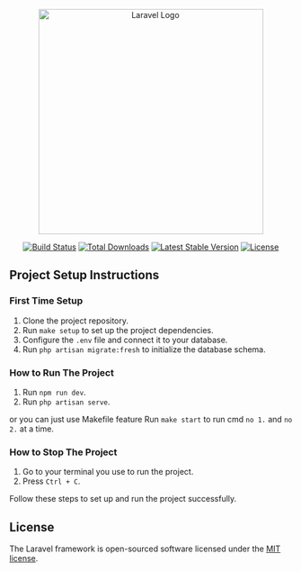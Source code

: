 <p align="center"><a href="https://laravel.com" target="_blank"><img src="https://raw.githubusercontent.com/laravel/art/master/logo-lockup/5%20SVG/2%20CMYK/1%20Full%20Color/laravel-logolockup-cmyk-red.svg" width="400" alt="Laravel Logo"></a></p>

<p align="center">
<a href="https://github.com/laravel/framework/actions"><img src="https://github.com/laravel/framework/workflows/tests/badge.svg" alt="Build Status"></a>
<a href="https://packagist.org/packages/laravel/framework"><img src="https://img.shields.io/packagist/dt/laravel/framework" alt="Total Downloads"></a>
<a href="https://packagist.org/packages/laravel/framework"><img src="https://img.shields.io/packagist/v/laravel/framework" alt="Latest Stable Version"></a>
<a href="https://packagist.org/packages/laravel/framework"><img src="https://img.shields.io/packagist/l/laravel/framework" alt="License"></a>
</p>

## Project Setup Instructions

### First Time Setup
1. Clone the project repository.
2. Run `make setup` to set up the project dependencies.
3. Configure the `.env` file and connect it to your database.
4. Run `php artisan migrate:fresh` to initialize the database schema.

### How to Run The Project
1. Run `npm run dev`.
2. Run `php artisan serve`.

or you can just use Makefile feature
Run `make start` to run cmd `no 1.` and `no 2.` at a time.

### How to Stop The Project
1. Go to your terminal you use to run the project.
2. Press `Ctrl + C`.

Follow these steps to set up and run the project successfully.

## License

The Laravel framework is open-sourced software licensed under the [MIT license](https://opensource.org/licenses/MIT).
